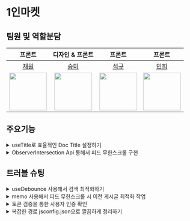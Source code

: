 # 1인마켓

## 팀원 및 역할분담

|**프론트**|**디자인 & 프론트**|**프론트**|**프론트**|
|:--------:|:--------:|:--------:|:--------:|
|[재원](https://github.com/oneny)|[승미](https://github.com/wSeungMi)|[석규](https://github.com/angenehms)|[민희](https://github.com/dev-chu)| 
|<img src="https://avatars.githubusercontent.com/u/97153666?v=4" width="100" />|<img src="https://avatars.githubusercontent.com/u/104605709?v=4" width='100'/>|<img src="https://avatars.githubusercontent.com/u/111214565?v=4"  width='100'/>|<img src='https://avatars.githubusercontent.com/u/108019693?v=4' width='100' />

## 주요기능

<details>
  <summary>useTitle로 효율적인 Doc Title 설정하기</summary>

### 페이지 타이틀

브라우저를 통해 웹사이트에 접속하면 대표적으로 상단 탭에 페이지 제목이 위치하게 됩니다. 이 페이지 제목이 `Document Title`입니다. 가장 대표적인 웹사이트의 타이틀로 사용자한테도 중요하게 보이는 요소이자 각 페이지마다 해당 페이지의 주제를 잘 나타낼 수 있는 요소라 생각합니다.

<div style="display: flex; justify-content: center">
  <img width="518" alt="스크린샷 2023-01-02 오후 9 03 49" src="https://user-images.githubusercontent.com/97153666/210228808-2bc81167-ca94-4c1d-b022-c3891ad8892b.png">
</div>

하지만 React는 SPA이고 하나의 `index.html`을 가지기 때문에 각 페이지마다의 타이틀을 `<title></title>` 요소로 변경할 수가 없습니다. 따라서 다음과 같이 `useTitle` 커스텀 훅을 만들었습니다.

### useTitle

```js
import { useEffect } from 'react';

const useTitle = (title) => {
  useEffect(() => {
    const prevTitle = document.title;
    document.title = title;

    return () => document.title = prevTitle;
  }, [title]);
};

export default useTitle;
```

`useTitle`은 `unmount`시까지 이전 페이지 타이틀이다가 새 페이지 `mount`하는 경우에 그 페이지의 타이틀로 바꿀 수 있도록 만들었습니다.

#### useTitle 적용

```jsx
const Login = () => {
  useTitle('1nMarket - Login');

  // ...
}
```

<img width="1191" alt="스크린샷 2023-01-02 오후 9 16 07" src="https://user-images.githubusercontent.com/97153666/210230071-ddc55885-8048-4f51-8e82-476169b12562.png">

다음처럼 useTitle에 인자로 `1nMarket - Login`을 넘겨주게 되면 해당 페이지의 타이틀로 변경하게 됩니다.

</details>

<details>
  <summary>ObserverIntersection Api 통해서 피드 무한스크롤 구현</summary>

```js

```

</details>

## 트러블 슈팅

<details>
  <summary>useDebounce 사용해서 검색 최적화하기</summary>

한 글자만 쳐도 검색되는 문제 발견. 필요없는 요청이 많아진다.

<img width="1656" alt="스크린샷 2023-01-02 오후 2 15 55" src="https://user-images.githubusercontent.com/97153666/210197695-9f83b85e-c657-44ae-abbe-d9ced33d1aec.png">

#### useDebounce 커스텀 훅

```js
// hooks/useDebounce.js
import { useEffect, useState } from 'react';

const useDebounce = (value, delay) => {
  const [debouncedValue, setDebounceValue] = useState(value);

  useEffect(() => {
    const timer = setTimeout(() => setDebounceValue(value), delay || 500);

    return () => {
      clearTimeout(timer);
    };
  }, [value, delay]);

  return debouncedValue;
};

export default useDebounce;
```

#### useDbounce 훅 적용

```jsx
const Search = () => {
  const [keyword, setKeyword] = useState('');
  const debouncedValue = useDebounce(keyword);
  const [searchList, setSearchList] = useState([]);

  useEffect(() => {
    if (!keyword.length) return;

    const searchUsers = async () => {
      const { data } = await axiosPrivate.get(
        `/user/searchuser/?keyword=${keyword}`,
      );
      setSearchList(data);
    };
    searchUsers();
  }, [debouncedValue]);

  return (
    <>
      <SearchHeader setKeyword={setKeyword} />
      <S.Content>
        <SearchList searchList={searchList} />
      </S.Content>
    </>
  );
};
```

<img width="1583" alt="스크린샷 2023-01-02 오후 2 29 22" src="https://user-images.githubusercontent.com/97153666/210197700-4d5b8275-cfce-4344-b103-4b3446b89692.png">

- 불필요한 리렌더링을 막을 수 있다.

</details>

<details>
  <summary>memo 사용해서 피드 무한스크롤 시 이전 게시글 최적화 작업</summary>

</details>

<details>
  <summary>토큰 검증을 통한 사용자 인증 확인</summary>

### 기존 RequireAuth 컴포넌트

```jsx
const RequireAuth = () => {
  const token = JSON.parse(localStorage.getItem('token'));
  const location = useLocation();

  return (
    <>
      {token ? (
        <Outlet />
      ) : (
        <Navigate to='login' state={{ from: location }} replace />
      )}
    </>
  );
};

export default RequireAuth;
```

<img width="1194" alt="스크린샷 2023-01-02 오후 4 25 09" src="https://user-images.githubusercontent.com/97153666/210203674-d1ad5521-adad-483c-907a-39082a6d5a5e.png">

### isValid 검증을 통해 알맞은 토큰인지 검증

```jsx
const RequireAuth = () => {
  const token = JSON.parse(localStorage.getItem('token'));
  const location = useLocation();
  const navigate = useNavigate();

  useEffect(() => {
    const isValid = async () => {
      try {
        const { data: isValid } = await axiosPrivate.get('/user/checktoken');
        if (!isValid) {
          localStorage.removeItem('token');
          navigate('/login');
        }
      } catch (err) {
        localStorage.removeItem('token');
        navigate('/login');
      }
    };
    isValid();
  }, []);

  return (
    <>
      {token ? (
        <Outlet />
      ) : (
        <Navigate to='login' state={{ from: location }} replace />
      )}
    </>
  );
};

export default RequireAuth;
```

</details>

<details>

<summary>복잡한 경로 jsconfig.json으로 깔끔하게 정리하기</summary>

### 절대 경로 적용 전 router.jsx 파일

```jsx
// src/routes/Route.jsx
import Layout from '../components/common/Layout';
import Navbar from '../components/common/Navbar';
import RequireAuth from '../components/common/RequireAuth';
import Follows from '../pages/Follows';
import Home from '../pages/Home';
import Login from '../pages/Login';
import PostUpload from '../pages/PostUpload';
import ProdcutUpload from '../pages/ProductUpload';
import Profile from '../pages/Profile';
// ...
```

상대 경로로 멀리 떨어진 컴포넌트 참조 시 경로가 지저분해질 수 있고, 현재 컴포넌트 위치를 옮기면 vscode에서 import Path를 제대로 못 잡아주는 경우가 간혹 있습니다. 따라서 절대 경로를 설정해줘 이를 해결하고자 했습니다.

### 절대경로 설정

루트폴더에 `jsonconfig.json`을 생성하여 다음과 같이 `"baseUrl": "src"`를 작성하면 루트폴더가 src 폴더로 설정되고, 절대경로 작성시 src폴더에서부터 경로를 찾게 됩니다.

```json
{
  "compilerOptions": {
    "baseUrl": "src"
  }
}
```

### `export ... from ...`로 모듈 다시 내보내기

```js
// pages/index.js
export { default as Home } from './Home';
export { default as Chat } from './Chat';
export { default as Follows } from './Follows';
export { default as Login } from './Login';
// ...
```

`components`와 `pages` 폴더에 index.js 파일을 생성해 다음과 같이 모듈을 다시 내보내줘 경로를 참조하는 경우 `components`와 `pages`만 작성해도 참조할 수 있도록 만들어줬습니다.
  * `export default`로 내보내는 경우에는 저희처럼 `export { default as Home } from './Home'`으로 작성해줘야 합니다.
  * 만약 그냥 `export`로 내보내는 경우는 `export * from './Home'`으로도 가능합니다.

### 경로 참조

```jsx
// routes/Route.jsx
import {
  Follows,
  Home,
  // ...
} from 'pages';
import { Layout, Navbar, RequireAuth } from 'components';
```
```jsx
// pages/Search
import { useState, useEffect } from 'react';
import { SearchHeader, SearchList } from 'components';
import { useDebounce, useTitle } from 'hooks';
import { axiosPrivate } from 'apis/axios';
import * as S from './style';

// ...
```

위의 과정을 통해 경로를 깔끔하게 관리하는 것만으로 import하기 위한 코드를 한 줄로 줄일 수 있고, 파일 위치 파악을 간단히 할 수 있도록 만들 수 있습니다. 그리고, 현재 컴포넌트 위치를 옮겨도 절대 경로와 `index.js`로 참조하므로 IDE에 종속적이지 않습니다.

</details>

